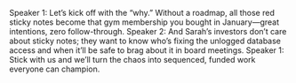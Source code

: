 Speaker 1: Let’s kick off with the “why.” Without a roadmap, all those red sticky notes become that gym membership you bought in January—great intentions, zero follow-through.
Speaker 2: And Sarah’s investors don’t care about sticky notes; they want to know who’s fixing the unlogged database access and when it’ll be safe to brag about it in board meetings.
Speaker 1: Stick with us and we’ll turn the chaos into sequenced, funded work everyone can champion.
